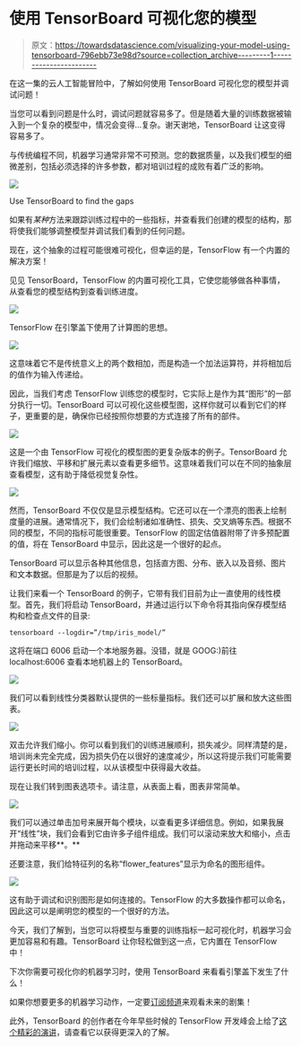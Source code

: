 # 使用 TensorBoard 可视化您的模型

> 原文：<https://towardsdatascience.com/visualizing-your-model-using-tensorboard-796ebb73e98d?source=collection_archive---------1----------------------->

在这一集的云人工智能冒险中，了解如何使用 TensorBoard 可视化您的模型并调试问题！

当您可以看到问题是什么时，调试问题就容易多了。但是随着大量的训练数据被输入到一个复杂的模型中，情况会变得…复杂。谢天谢地，TensorBoard 让这变得容易多了。

与传统编程不同，机器学习通常非常不可预测。您的数据质量，以及我们模型的细微差别，包括必须选择的许多参数，都对培训过程的成败有着广泛的影响。

![](img/8613cc4ce174a42bb546a12a546eabf8.png)

Use TensorBoard to find the gaps

如果有*某种*方法来跟踪训练过程中的一些指标，并查看我们创建的模型的结构，那将使我们能够调整模型并调试我们看到的任何问题。

现在，这个抽象的过程可能很难可视化，但幸运的是，TensorFlow 有一个内置的解决方案！

见见 TensorBoard，TensorFlow 的内置可视化工具，它使您能够做各种事情，从查看您的模型结构到查看训练进度。

![](img/833815f4aa9085439bdebd7e37ee0a83.png)

TensorFlow 在引擎盖下使用了计算图的思想。

![](img/194308ab0836a93df20c187c615669ba.png)

这意味着它不是传统意义上的两个数相加，而是构造一个加法运算符，并将相加后的值作为输入传递给。

因此，当我们考虑 TensorFlow 训练您的模型时，它实际上是作为其“图形”的一部分执行一切。TensorBoard 可以可视化这些模型图，这样你就可以看到它们的样子，更重要的是，确保你已经按照你想要的方式连接了所有的部件。

![](img/dfc335ce94eba94530670bb520d3c24f.png)

这是一个由 TensorFlow 可视化的模型图的更复杂版本的例子。TensorBoard 允许我们缩放、平移和扩展元素以查看更多细节。这意味着我们可以在不同的抽象层查看模型，这有助于降低视觉复杂性。

![](img/833815f4aa9085439bdebd7e37ee0a83.png)

然而，TensorBoard 不仅仅是显示模型结构。它还可以在一个漂亮的图表上绘制度量的进展。通常情况下，我们会绘制诸如准确性、损失、交叉熵等东西。根据不同的模型，不同的指标可能很重要。TensorFlow 的固定估值器附带了许多预配置的值，将在 TensorBoard 中显示，因此这是一个很好的起点。

TensorBoard 可以显示各种其他信息，包括直方图、分布、嵌入以及音频、图片和文本数据。但那是为了以后的视频。

让我们来看一个 TensorBoard 的例子，它带有我们目前为止一直使用的线性模型。首先，我们将启动 TensorBoard，并通过运行以下命令将其指向保存模型结构和检查点文件的目录:

`tensorboard --logdir=”/tmp/iris_model/”`

这将在端口 6006 启动一个本地服务器。没错，就是 GOOG:)前往 localhost:6006 查看本地机器上的 TensorBoard。

![](img/8d21b184b8b1e973849fe8672c8fc66e.png)

我们可以看到线性分类器默认提供的一些标量指标。我们还可以扩展和放大这些图表。

![](img/490123a324724bb00ef662d476854e52.png)

双击允许我们缩小。你可以看到我们的训练进展顺利，损失减少。同样清楚的是，培训尚未完全完成，因为损失仍在以很好的速度减少，所以这将提示我们可能需要运行更长时间的培训过程，以从该模型中获得最大收益。

现在让我们转到图表选项卡。请注意，从表面上看，图表非常简单。

![](img/d92ed812edc171a284cc865c6e730379.png)

我们可以通过单击加号来展开每个模块，以查看更多详细信息。例如，如果我展开“线性”块，我们会看到它由许多子组件组成。我们可以滚动来放大和缩小，点击并拖动来平移**。**

还要注意，我们给特征列的名称“flower_features”显示为命名的图形组件。

![](img/a037f2c0bd91e1271663e716e27b03ca.png)

这有助于调试和识别图形是如何连接的。TensorFlow 的大多数操作都可以命名，因此这可以是阐明您的模型的一个很好的方法。

今天，我们了解到，当您可以将模型与重要的训练指标一起可视化时，机器学习会更加容易和有趣。TensorBoard 让你轻松做到这一点，它内置在 TensorFlow 中！

下次你需要可视化你的机器学习时，使用 TensorBoard 来看看引擎盖下发生了什么！

如果你想要更多的机器学习动作，一定要[订阅频道](https://goo.gl/S0AS51)来观看未来的剧集！

此外，TensorBoard 的创作者在今年早些时候的 TensorFlow 开发峰会上给了[这个精彩的演讲](https://www.youtube.com/watch?v=eBbEDRsCmv4)，请查看它以获得更深入的了解。